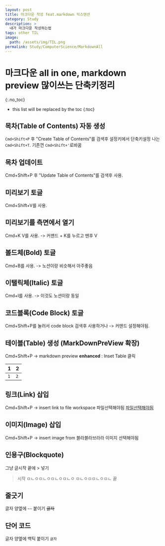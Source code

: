 ```yaml
---
layout: post
title: 마크다운 작성 feat.markdown 익스텐션
category: Study
description: >
  내가 마크다운 작성하는법
tags: other TIL
image:
  path: /assets/img/TIL.png
permalink: Study/ComputerScience/MarkdownAll
---
```

<!--more-->
# 마크다운 all in one, markdown preview 많이쓰는 단축키정리
{:.no_toc}

* this list will be replaced by the toc
{:toc}

## 목차(Table of Contents) 자동 생성

`Cmd+Shift+P` 후 "Create Table of Contents"를 검색후 설정키에서 단축키설정
나는 `Cmd+Shift+T`. 기존껀 `Cmd+Shift+'`로바꿈

## 목차 업데이트

Cmd+Shift+P 후 "Update Table of Contents"를 검색후 사용.

## 미리보기 토글

Cmd+Shift+V를 사용.

## 미리보기를 측면에서 열기

Cmd+K V를 사용. -> 커맨드 + K를 누르고 뗀후 V

## 볼드체(Bold) 토글

Cmd+B를 사용. -> 노션이랑 비슷해서 아주좋음

## 이탤릭체(Italic) 토글

Cmd+I를 사용. -> 이것도 노션이랑 동일

## 코드블록(Code Block) 토글

Cmd+Shift+P를 눌러서 code block 검색후 사용하거나 -> 커맨드 설정해야됨.

## 테이블(Table) 생성 (MarkDownPreView 확장)

Cmd+Shift+P -> markdown preview **enhanced** : Inset Table 클릭

| 1   | 2   |
| --- | --- |
| `1` | `2` |

## 링크(Link) 삽입

Cmd+Shift+P -> insert link to file workspace
파일선택해야됨
[파일선택해야됨](README.md)

## 이미지(Image) 삽입

Cmd+Shift+P -> insert image from 블라블라브라라
이미지 선택해야됨

## 인용구(Blockquote)

그냥 글시작 끝에 > 넣기

> 시작
> ㅁㄴㅇㅁㄴㅇㅁㄴㅇㅁㄴㅇ
> ㅁㄴㅇㅁㅁㄴㅇㅁㄴ
> 끝

## 줄긋기

글자 양옆에 `~~` 붙이기
~~글자~~

## 단어 코드

글자 양옆에 백틱 붙이기
`글자`
